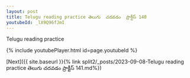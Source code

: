 ```yaml
---
layout: post
title: Telugu reading practice తెలుగు  చదవడం  ప్రాక్టీస్ 140
youtubeId: _lX9Q96fJmI
---
```

 
 
Telugu reading practice
 
 
 
 
 


{% include youtubePlayer.html id=page.youtubeId %}
 
[Next]({{ site.baseurl }}{% link  split2/_posts/2023-09-08-Telugu reading practice తెలుగు  చదవడం  ప్రాక్టీస్ 141.md%})
 
